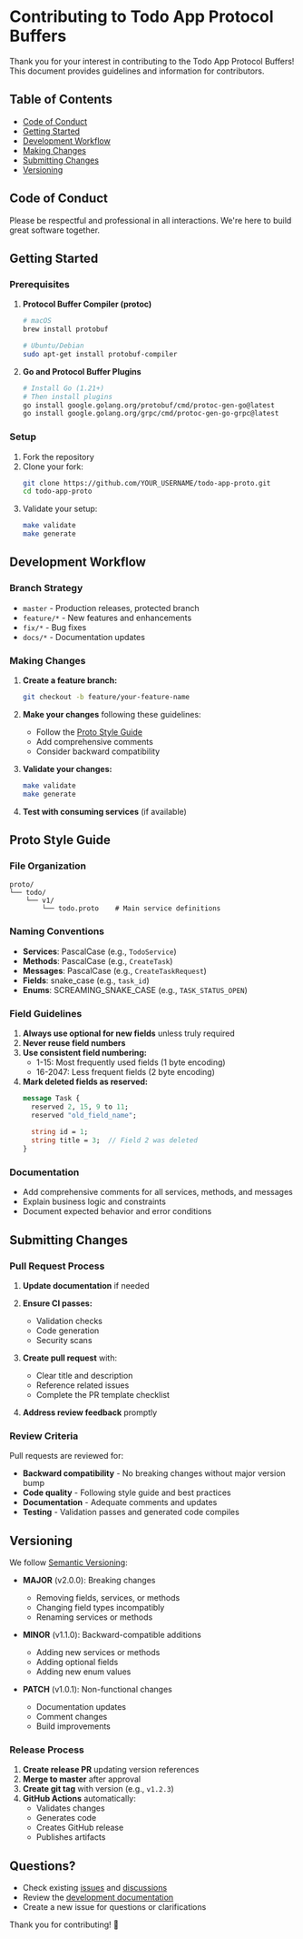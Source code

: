 # Contributing to Todo App Protocol Buffers

Thank you for your interest in contributing to the Todo App Protocol Buffers! This document provides guidelines and information for contributors.

## Table of Contents
- [Code of Conduct](#code-of-conduct)
- [Getting Started](#getting-started)
- [Development Workflow](#development-workflow)
- [Making Changes](#making-changes)
- [Submitting Changes](#submitting-changes)
- [Versioning](#versioning)

## Code of Conduct

Please be respectful and professional in all interactions. We're here to build great software together.

## Getting Started

### Prerequisites

1. **Protocol Buffer Compiler (protoc)**
   ```bash
   # macOS
   brew install protobuf
   
   # Ubuntu/Debian
   sudo apt-get install protobuf-compiler
   ```

2. **Go and Protocol Buffer Plugins**
   ```bash
   # Install Go (1.21+)
   # Then install plugins
   go install google.golang.org/protobuf/cmd/protoc-gen-go@latest
   go install google.golang.org/grpc/cmd/protoc-gen-go-grpc@latest
   ```

### Setup

1. Fork the repository
2. Clone your fork:
   ```bash
   git clone https://github.com/YOUR_USERNAME/todo-app-proto.git
   cd todo-app-proto
   ```
3. Validate your setup:
   ```bash
   make validate
   make generate
   ```

## Development Workflow

### Branch Strategy

- `master` - Production releases, protected branch
- `feature/*` - New features and enhancements
- `fix/*` - Bug fixes
- `docs/*` - Documentation updates

### Making Changes

1. **Create a feature branch:**
   ```bash
   git checkout -b feature/your-feature-name
   ```

2. **Make your changes** following these guidelines:
   - Follow the [Proto Style Guide](#proto-style-guide)
   - Add comprehensive comments
   - Consider backward compatibility

3. **Validate your changes:**
   ```bash
   make validate
   make generate
   ```

4. **Test with consuming services** (if available)

## Proto Style Guide

### File Organization
```
proto/
└── todo/
    └── v1/
        └── todo.proto    # Main service definitions
```

### Naming Conventions

- **Services**: PascalCase (e.g., `TodoService`)
- **Methods**: PascalCase (e.g., `CreateTask`)
- **Messages**: PascalCase (e.g., `CreateTaskRequest`)
- **Fields**: snake_case (e.g., `task_id`)
- **Enums**: SCREAMING_SNAKE_CASE (e.g., `TASK_STATUS_OPEN`)

### Field Guidelines

1. **Always use optional for new fields** unless truly required
2. **Never reuse field numbers**
3. **Use consistent field numbering:**
   - 1-15: Most frequently used fields (1 byte encoding)
   - 16-2047: Less frequent fields (2 byte encoding)
4. **Mark deleted fields as reserved:**
   ```protobuf
   message Task {
     reserved 2, 15, 9 to 11;
     reserved "old_field_name";
     
     string id = 1;
     string title = 3;  // Field 2 was deleted
   }
   ```

### Documentation
- Add comprehensive comments for all services, methods, and messages
- Explain business logic and constraints
- Document expected behavior and error conditions

## Submitting Changes

### Pull Request Process

1. **Update documentation** if needed
2. **Ensure CI passes:**
   - Validation checks
   - Code generation
   - Security scans

3. **Create pull request** with:
   - Clear title and description
   - Reference related issues
   - Complete the PR template checklist

4. **Address review feedback** promptly

### Review Criteria

Pull requests are reviewed for:
- **Backward compatibility** - No breaking changes without major version bump
- **Code quality** - Following style guide and best practices  
- **Documentation** - Adequate comments and updates
- **Testing** - Validation passes and generated code compiles

## Versioning

We follow [Semantic Versioning](https://semver.org/):

- **MAJOR** (v2.0.0): Breaking changes
  - Removing fields, services, or methods
  - Changing field types incompatibly
  - Renaming services or methods

- **MINOR** (v1.1.0): Backward-compatible additions
  - Adding new services or methods
  - Adding optional fields
  - Adding new enum values

- **PATCH** (v1.0.1): Non-functional changes
  - Documentation updates
  - Comment changes
  - Build improvements

### Release Process

1. **Create release PR** updating version references
2. **Merge to master** after approval
3. **Create git tag** with version (e.g., `v1.2.3`)
4. **GitHub Actions** automatically:
   - Validates changes
   - Generates code
   - Creates GitHub release
   - Publishes artifacts

## Questions?

- Check existing [issues](../../issues) and [discussions](../../discussions)
- Review the [development documentation](docs/development.md)
- Create a new issue for questions or clarifications

Thank you for contributing! 🚀